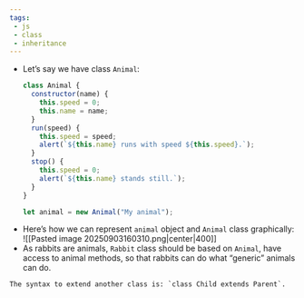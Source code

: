 ```yaml
---
tags: 
 - js
 - class
 - inheritance
---
```


- Let’s say we have class `Animal`:
	```js
	class Animal {
	  constructor(name) {
	    this.speed = 0;
	    this.name = name;
	  }
	  run(speed) {
	    this.speed = speed;
	    alert(`${this.name} runs with speed ${this.speed}.`);
	  }
	  stop() {
	    this.speed = 0;
	    alert(`${this.name} stands still.`);
	  }
	}
	
	let animal = new Animal("My animal");
	```
- Here’s how we can represent `animal` object and `Animal` class graphically:
![[Pasted image 20250903160310.png|center|400]]
- As rabbits are animals, `Rabbit` class should be based on `Animal`, have access to animal methods, so that rabbits can do what “generic” animals can do.
```ad-note
The syntax to extend another class is: `class Child extends Parent`.
```